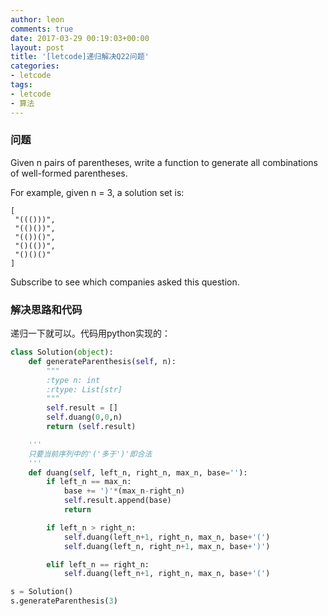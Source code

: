 ```yaml
---
author: leon
comments: true
date: 2017-03-29 00:19:03+00:00
layout: post
title: '[letcode]递归解决Q22问题'
categories:
- letcode
tags:
- letcode
- 算法
---
```


### 问题

Given n pairs of parentheses, write a function to generate all combinations of well-formed parentheses.

For example, given n = 3, a solution set is:

```
[
 "((()))",
 "(()())",
 "(())()",
 "()(())",
 "()()()"
]
```

Subscribe to see which companies asked this question.


### 解决思路和代码

递归一下就可以。代码用python实现的：


```python
class Solution(object):
    def generateParenthesis(self, n):
        """
        :type n: int
        :rtype: List[str]
        """
        self.result = []
        self.duang(0,0,n)
        return (self.result)

    '''
    只要当前序列中的'('多于')'即合法
    '''
    def duang(self, left_n, right_n, max_n, base=''):
        if left_n == max_n:
            base += ')'*(max_n-right_n)
            self.result.append(base)
            return

        if left_n > right_n:
            self.duang(left_n+1, right_n, max_n, base+'(')
            self.duang(left_n, right_n+1, max_n, base+')')

        elif left_n == right_n:
            self.duang(left_n+1, right_n, max_n, base+'(')

s = Solution()
s.generateParenthesis(3)

```
